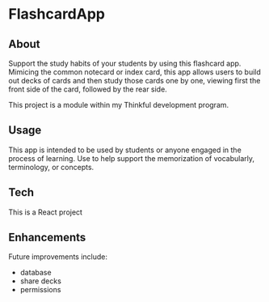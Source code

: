 # FlashcardApp

## About
Support the study habits of your students by using this flashcard app. Mimicing the common notecard or index card, this app allows users to build out decks of cards and then study those cards one by one, viewing first the front side of the card, followed by the rear side. 

This project is a module within my Thinkful development program. 

## Usage
This app is intended to be used by students or anyone engaged in the process of learning. Use to help support the memorization of vocabularly, terminology, or concepts. 

## Tech
This is a React project

## Enhancements
Future improvements include:
- database
- share decks
- permissions
